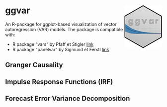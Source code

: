 # ggvar <img src='ggvar.jpg' align="right" height="138.5" />

An R-package for ggplot-based visualization of vector autoregression (VAR) models.
The package is compatible with:
* R package "vars" by Pfaff et Stigler [link](https://cran.r-project.org/web/packages/vars/vars.pdf)
* R package "panelvar" by Sigmund et Ferstl [link](https://cran.r-project.org/web/packages/panelvar/panelvar.pdf)

## Granger Causality


## Impulse Response Functions (IRF)


## Forecast Error Variance Decomposition
